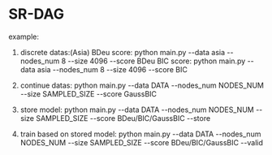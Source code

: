 # SR-DAG

example:
1. discrete datas:(Asia)
BDeu score:
python main.py --data asia --nodes_num 8 --size 4096 --score BDeu
BIC score:
python main.py --data asia --nodes_num 8 --size 4096 --score BIC

2. continue datas:
python main.py --data DATA --nodes_num NODES_NUM --size SAMPLED_SIZE --score GaussBIC

3. store model:
python main.py --data DATA --nodes_num NODES_NUM --size SAMPLED_SIZE --score BDeu/BIC/GaussBIC --store

4. train based on stored model:
python main.py --data DATA --nodes_num NODES_NUM --size SAMPLED_SIZE --score BDeu/BIC/GaussBIC --valid
